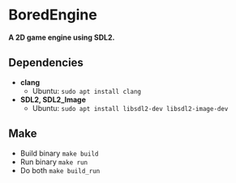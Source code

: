 # BoredEngine
**A 2D game engine using SDL2.**

## Dependencies
* **clang**
  - Ubuntu: ```sudo apt install clang```
* **SDL2, SDL2_Image**
  - Ubuntu: ``` sudo apt install libsdl2-dev libsdl2-image-dev ```

## Make
* Build binary ```make build```
* Run binary ```make run```
* Do both ```make build_run```
